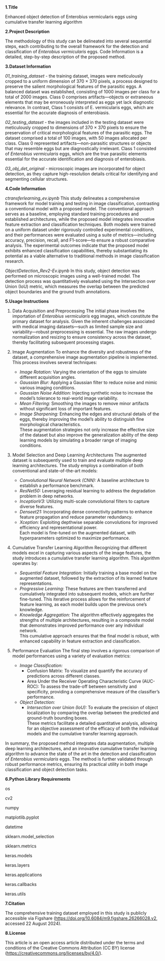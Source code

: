 **1.Title**

Enhanced object detection of Enterobius vermicularis eggs using cumulative transfer learning algorithm

**2.Project Description**

The methodology of this study can be delineated into several sequential steps, each contributing to the overall framework for the detection and classification of *Enterobius vermicularis* eggs. Code Information is a detailed, step-by-step description of the proposed method.

**3.Dataset Information**

*01_training_dataset* - the training dataset, images were meticulously cropped to a uniform dimension of 370 × 370 pixels, a process designed to preserve the salient morphological features of the parasitic eggs. A balanced dataset was established, consisting of 1000 images per class for a total of 2000 images. Class 0 comprises artifacts—objects or extraneous elements that may be erroneously interpreted as eggs yet lack diagnostic relevance. In contrast, Class 1 consists of E. vermicularis eggs, which are essential for the accurate diagnosis of enterobiasis.

*02_testing_dataset* - the images included in the testing dataset were meticulously cropped to dimensions of 370 × 370 pixels to ensure the preservation of critical morphological features of the parasitic eggs. The dataset comprised a total of 100 images, with 50 images allocated per class. Class 0 represented artifacts—non-parasitic structures or objects that may resemble eggs but are diagnostically irrelevant. Class 1 consisted of *Enterobius vermicularis* eggs, which are the true parasitic elements essential for the accurate identification and diagnosis of enterobiasis.

*03_obj_det_original* - microscopic images are incorporated for object detection, as they capture high-resolution details critical for identifying and segmenting cellular structures.

**4.Code Information**

*ctransferlearning_ev.ipynb* This study delineates a comprehensive framework for model training and testing in image classification, contrasting a conventional model with a proposed model. The conventional approach serves as a baseline, employing standard training procedures and established architectures, while the proposed model integrates innovative feature extraction and classification techniques. Both models were trained on a uniform dataset under rigorously controlled experimental conditions, and their performances were evaluated using a suite of metrics—including accuracy, precision, recall, and F1-score—to ensure a robust comparative analysis. The experimental outcomes indicate that the proposed model exhibits enhanced classification capabilities, thereby substantiating its potential as a viable alternative to traditional methods in image classification research.

*ObjectDetection_Rev2-Ev.ipynb* In this study, object detection was performed on microscopic images using a well-trained model. The detection process was quantitatively evaluated using the Intersection over Union (IoU) metric, which measures the overlap between the predicted object boundaries and the ground truth annotations.

**5.Usage Instructions**

1. Data Acquisition and Preprocessing
   The initial phase involves the importation of *Enterobius vermicularis* egg images, which constitute the primary dataset for analysis. Given the inherent challenges associated with medical imaging datasets—such as limited sample size and variability—robust preprocessing is essential. The raw images undergo normalization and resizing to ensure consistency across the dataset, thereby facilitating subsequent processing stages.

2. Image Augmentation
   To enhance the diversity and robustness of the dataset, a comprehensive image augmentation pipeline is implemented. This process involves several techniques:
   - *Image Rotation:* Varying the orientation of the eggs to simulate different acquisition angles.  
   - *Gaussian Blur:* Applying a Gaussian filter to reduce noise and mimic various imaging conditions.  
   - *Gaussian Noise Addition:* Injecting synthetic noise to increase the model’s tolerance to real-world image variability.  
   - *Mean Filtering:* Smoothing the images to remove minor artifacts without significant loss of important features.  
   - *Image Sharpening:* Enhancing the edges and structural details of the eggs, thereby improving the model’s ability to distinguish fine morphological characteristics.  
   These augmentation strategies not only increase the effective size of the dataset but also improve the generalization ability of the deep learning models by simulating a broader range of imaging conditions.

3. Model Selection and Deep Learning Architectures
   The augmented dataset is subsequently used to train and evaluate multiple deep learning architectures. The study employs a combination of both conventional and state-of-the-art models:
   - *Convolutional Neural Network (CNN):* A baseline architecture to establish a performance benchmark.
   - *ResNet50:* Leveraging residual learning to address the degradation problem in deep networks.
   - *InceptionV3:* Utilizing multi-scale convolutional filters to capture diverse features.
   - *Denseet21:* Incorporating dense connectivity patterns to enhance feature propagation and reduce parameter redundancy.
   - *Xception:* Exploiting depthwise separable convolutions for improved efficiency and representational power.  
   Each model is fine-tuned on the augmented dataset, with hyperparameters optimized to maximize performance.

4. Cumulative Transfer Learning Algorithm
   Recognizing that different models excel in capturing various aspects of the image features, the study introduces a cumulative transfer learning algorithm. This algorithm operates by:
   - *Sequential Feature Integration:* Initially training a base model on the augmented dataset, followed by the extraction of its learned feature representations.
   - *Progressive Learning:* These features are then transferred and cumulatively integrated into subsequent models, which are further fine-tuned. This iterative process allows for the reinforcement of feature learning, as each model builds upon the previous one’s knowledge.
   - *Knowledge Aggregation:* The algorithm effectively aggregates the strengths of multiple architectures, resulting in a composite model that demonstrates improved performance over any individual network.  
   This cumulative approach ensures that the final model is robust, with enhanced capability in feature extraction and classification.

5. Performance Evaluation
   The final step involves a rigorous comparison of model performances using a variety of evaluation metrics:
   - *Image Classification:*
     - Confusion Matrix: To visualize and quantify the accuracy of predictions across different classes.
     - Area Under the Receiver Operating Characteristic Curve (AUC-ROC): To assess the trade-off between sensitivity and specificity, providing a comprehensive measure of the classifier’s performance.
   - *Object Detection:*
     - *Intersection over Union (IoU):* To evaluate the precision of object localization by comparing the overlap between the predicted and ground-truth bounding boxes.  
   These metrics facilitate a detailed quantitative analysis, allowing for an objective assessment of the efficacy of both the individual models and the cumulative transfer learning approach.

In summary, the proposed method integrates data augmentation, multiple deep learning architectures, and an innovative cumulative transfer learning algorithm to advance the state of the art in the detection and classification of *Enterobius vermicularis* eggs. The method is further validated through robust performance metrics, ensuring its practical utility in both image classification and object detection tasks.

**6.Python Library Requirements**

os

cv2

numpy

matplotlib.pyplot

datetime

sklearn.model_selection

sklearn.metrics

keras.models

keras.layers

keras.applications

keras.callbacks

keras.utils

**7.Citation**

The comprehensive training dataset employed in this study is publicly accessible via Figshare (https://doi.org/10.6084/m9.figshare.26266028.v2, accessed 22 August 2024).

**8.License**

This article is an open access article distributed under the terms and conditions of the Creative Commons Attribution (CC BY) license (https://creativecommons.org/licenses/by/4.0/).
